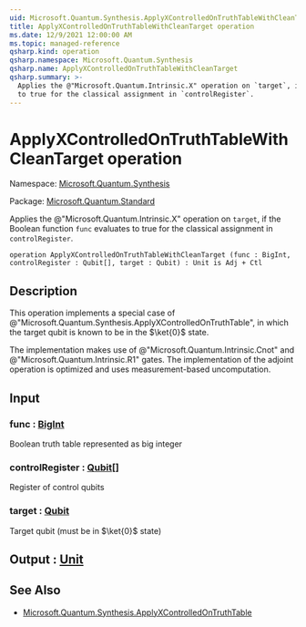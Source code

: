 ```yaml
---
uid: Microsoft.Quantum.Synthesis.ApplyXControlledOnTruthTableWithCleanTarget
title: ApplyXControlledOnTruthTableWithCleanTarget operation
ms.date: 12/9/2021 12:00:00 AM
ms.topic: managed-reference
qsharp.kind: operation
qsharp.namespace: Microsoft.Quantum.Synthesis
qsharp.name: ApplyXControlledOnTruthTableWithCleanTarget
qsharp.summary: >-
  Applies the @"Microsoft.Quantum.Intrinsic.X" operation on `target`, if the Boolean function `func` evaluates
  to true for the classical assignment in `controlRegister`.
---
```


# ApplyXControlledOnTruthTableWithCleanTarget operation

Namespace: [Microsoft.Quantum.Synthesis](xref:Microsoft.Quantum.Synthesis)

Package: [Microsoft.Quantum.Standard](https://nuget.org/packages/Microsoft.Quantum.Standard)


Applies the @"Microsoft.Quantum.Intrinsic.X" operation on `target`, if the Boolean function `func` evaluatesto true for the classical assignment in `controlRegister`.

```qsharp
operation ApplyXControlledOnTruthTableWithCleanTarget (func : BigInt, controlRegister : Qubit[], target : Qubit) : Unit is Adj + Ctl
```


## Description

This operation implements a special case of @"Microsoft.Quantum.Synthesis.ApplyXControlledOnTruthTable",in which the target qubit is known to be in the $\ket{0}$ state.The implementation makes use of @"Microsoft.Quantum.Intrinsic.Cnot"and @"Microsoft.Quantum.Intrinsic.R1" gates.  The implementation of theadjoint operation is optimized and uses measurement-based uncomputation.

## Input

### func : [BigInt](xref:microsoft.quantum.qsharp.valueliterals#bigint-literals)

Boolean truth table represented as big integer


### controlRegister : [Qubit](xref:microsoft.quantum.qsharp.valueliterals#qubit-literals)[]

Register of control qubits


### target : [Qubit](xref:microsoft.quantum.qsharp.valueliterals#qubit-literals)

Target qubit (must be in $\ket{0}$ state)



## Output : [Unit](xref:microsoft.quantum.qsharp.valueliterals#unit-literal)



## See Also

- [Microsoft.Quantum.Synthesis.ApplyXControlledOnTruthTable](xref:Microsoft.Quantum.Synthesis.ApplyXControlledOnTruthTable)